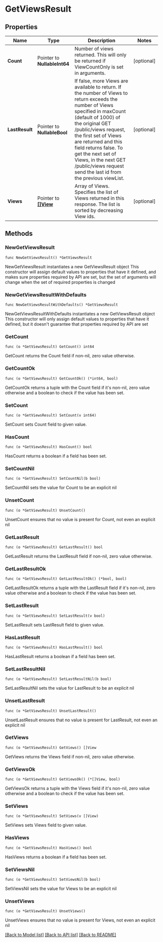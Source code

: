 # GetViewsResult

## Properties

Name | Type | Description | Notes
------------ | ------------- | ------------- | -------------
**Count** | Pointer to **NullableInt64** | Number of views returned. This will only be returned if ViewCountOnly is set in arguments. | [optional] 
**LastResult** | Pointer to **NullableBool** | If false, more Views are available to return. If the number of Views to return exceeds the number of Views specified in maxCount (default of 1000) of the original GET /public/views request, the first set of Views are returned and this field returns false. To get the next set of Views, in the next GET /public/views request send the last id from the previous viewList. | [optional] 
**Views** | Pointer to [**[]View**](View.md) | Array of Views. Specifies the list of Views returned in this response. The list is sorted by decreasing View ids. | [optional] 

## Methods

### NewGetViewsResult

`func NewGetViewsResult() *GetViewsResult`

NewGetViewsResult instantiates a new GetViewsResult object
This constructor will assign default values to properties that have it defined,
and makes sure properties required by API are set, but the set of arguments
will change when the set of required properties is changed

### NewGetViewsResultWithDefaults

`func NewGetViewsResultWithDefaults() *GetViewsResult`

NewGetViewsResultWithDefaults instantiates a new GetViewsResult object
This constructor will only assign default values to properties that have it defined,
but it doesn't guarantee that properties required by API are set

### GetCount

`func (o *GetViewsResult) GetCount() int64`

GetCount returns the Count field if non-nil, zero value otherwise.

### GetCountOk

`func (o *GetViewsResult) GetCountOk() (*int64, bool)`

GetCountOk returns a tuple with the Count field if it's non-nil, zero value otherwise
and a boolean to check if the value has been set.

### SetCount

`func (o *GetViewsResult) SetCount(v int64)`

SetCount sets Count field to given value.

### HasCount

`func (o *GetViewsResult) HasCount() bool`

HasCount returns a boolean if a field has been set.

### SetCountNil

`func (o *GetViewsResult) SetCountNil(b bool)`

 SetCountNil sets the value for Count to be an explicit nil

### UnsetCount
`func (o *GetViewsResult) UnsetCount()`

UnsetCount ensures that no value is present for Count, not even an explicit nil
### GetLastResult

`func (o *GetViewsResult) GetLastResult() bool`

GetLastResult returns the LastResult field if non-nil, zero value otherwise.

### GetLastResultOk

`func (o *GetViewsResult) GetLastResultOk() (*bool, bool)`

GetLastResultOk returns a tuple with the LastResult field if it's non-nil, zero value otherwise
and a boolean to check if the value has been set.

### SetLastResult

`func (o *GetViewsResult) SetLastResult(v bool)`

SetLastResult sets LastResult field to given value.

### HasLastResult

`func (o *GetViewsResult) HasLastResult() bool`

HasLastResult returns a boolean if a field has been set.

### SetLastResultNil

`func (o *GetViewsResult) SetLastResultNil(b bool)`

 SetLastResultNil sets the value for LastResult to be an explicit nil

### UnsetLastResult
`func (o *GetViewsResult) UnsetLastResult()`

UnsetLastResult ensures that no value is present for LastResult, not even an explicit nil
### GetViews

`func (o *GetViewsResult) GetViews() []View`

GetViews returns the Views field if non-nil, zero value otherwise.

### GetViewsOk

`func (o *GetViewsResult) GetViewsOk() (*[]View, bool)`

GetViewsOk returns a tuple with the Views field if it's non-nil, zero value otherwise
and a boolean to check if the value has been set.

### SetViews

`func (o *GetViewsResult) SetViews(v []View)`

SetViews sets Views field to given value.

### HasViews

`func (o *GetViewsResult) HasViews() bool`

HasViews returns a boolean if a field has been set.

### SetViewsNil

`func (o *GetViewsResult) SetViewsNil(b bool)`

 SetViewsNil sets the value for Views to be an explicit nil

### UnsetViews
`func (o *GetViewsResult) UnsetViews()`

UnsetViews ensures that no value is present for Views, not even an explicit nil

[[Back to Model list]](../README.md#documentation-for-models) [[Back to API list]](../README.md#documentation-for-api-endpoints) [[Back to README]](../README.md)


